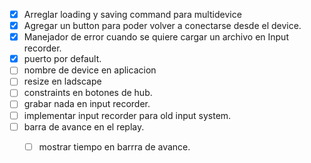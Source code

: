- [x] Arreglar loading y saving command para multidevice
- [x] Agregar un button para poder volver a conectarse desde el device.
- [x] Manejador de error cuando se quiere cargar un archivo en Input recorder.
- [x] puerto por default.
- [ ] nombre de device en aplicacion
- [ ] resize en ladscape
- [ ] constraints en botones de hub.
- [ ] grabar nada en input recorder.
- [ ] implementar input recorder para old input system.
- [ ] barra de avance en el replay.  
	- [ ] mostrar tiempo en barrra de avance.



